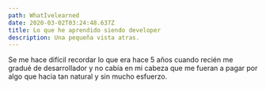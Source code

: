 ```yaml
---
path: WhatIvelearned
date: 2020-03-02T03:24:48.637Z
title: Lo que he aprendido siendo developer
description: Una pequeña vista atras.
---
```

Se me hace difícil recordar lo que era hace 5 años cuando recién me gradué de desarrollador y no cabía en mi cabeza que me fueran a pagar por algo que hacia tan natural y sin mucho esfuerzo.
